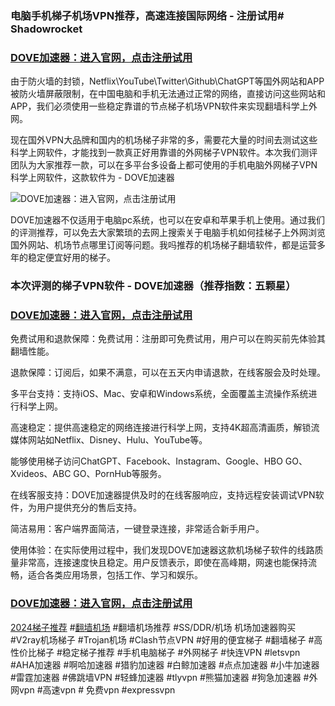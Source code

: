 ### 电脑手机梯子机场VPN推荐，高速连接国际网络 - 注册试用# Shadowrocket

### [DOVE加速器：进入官网，点击注册试用](https://dove8.cc/a.php?asbcbO1PCgF)

由于防火墙的封锁，Netflix\YouTube\Twitter\Github\ChatGPT等国外网站和APP被防火墙屏蔽限制，在中国电脑和手机无法通过正常的网络，直接访问这些网站和APP，我们必须使用一些稳定靠谱的节点梯子机场VPN软件来实现翻墙科学上外网。

现在国外VPN大品牌和国内的机场梯子非常的多，需要花大量的时间去测试这些科学上网软件，才能找到一款真正好用靠谱的外网梯子VPN软件。本次我们测评团队为大家推荐一款，可以在多平台多设备上都可使用的手机电脑外网梯子VPN科学上网软件，这款软件为 - DOVE加速器

 ![DOVE加速器：进入官网，点击注册试用](https://musescore.org/sites/musescore.org/files/styles/width_900/public/2024-10/116_1.png?itok=8pDLr5rL)

DOVE加速器不仅适用于电脑pc系统，也可以在安卓和苹果手机上使用。通过我们的评测推荐，可以免去大家繁琐的去网上搜索关于电脑手机如何挂梯子上外网浏览国外网站、机场节点哪里订阅等问题。我吗推荐的机场梯子翻墙软件，都是运营多年的稳定便宜好用的梯子。

### 本次评测的梯子VPN软件 -  DOVE加速器（推荐指数：五颗星）

### [DOVE加速器：进入官网，点击注册试用](https://dove8.cc/a.php?asbcbO1PCgF)

免费试用和退款保障：免费试用：注册即可免费试用，用户可以在购买前先体验其翻墙性能。

退款保障：订阅后，如果不满意，可以在五天内申请退款，在线客服会及时处理。

多平台支持：支持iOS、Mac、安卓和Windows系统，全面覆盖主流操作系统进行科学上网。

高速稳定：提供高速稳定的网络连接进行科学上网，支持4K超高清画质，解锁流媒体网站如Netflix、Disney、Hulu、YouTube等。

能够使用梯子访问ChatGPT、Facebook、Instagram、Google、HBO GO、Xvideos、ABC GO、PornHub等服务。

在线客服支持：DOVE加速器提供及时的在线客服响应，支持远程安装调试VPN软件，为用户提供充分的售后支持。

简洁易用：客户端界面简洁，一键登录连接，非常适合新手用户。

使用体验：在实际使用过程中，我们发现DOVE加速器这款机场梯子软件的线路质量非常高，连接速度快且稳定。用户反馈表示，即使在高峰期，网速也能保持流畅，适合各类应用场景，包括工作、学习和娱乐。

### [DOVE加速器：进入官网，点击注册试用](https://dove8.cc/a.php?asbcbO1PCgF)

[2024梯子推荐](https://musescore.org/zh-hans/node/370016) #[翻墙机场](https://www.cnvintage.org/d/489) #翻墙机场推荐 #SS/DDR/机场 机场加速器购买 #V2ray机场梯子 #Trojan机场 #Clash节点VPN #好用的便宜梯子 #翻墙梯子 #高性价比梯子 #稳定梯子推荐 #手机电脑梯子 #外网梯子 #快连VPN #letsvpn #AHA加速器 #啊哈加速器 #猎豹加速器 #白鲸加速器 #点点加速器 #小牛加速器 #雷霆加速器 #佛跳墙VPN #轻蜂加速器 #tlyvpn #熊猫加速器 #狗急加速器 #外网vpn #高速vpn # 免费vpn #expressvpn
